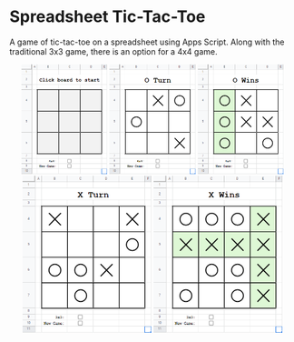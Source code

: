 # Spreadsheet Tic-Tac-Toe

A game of tic-tac-toe on a spreadsheet using Apps Script.
Along with the traditional 3x3 game, there is an option for a 4x4 game.

<div align="center">
<img src="./assets/1.png" width=30% height=30%>
<img src="./assets/2.png" width=30% height=30%>
<img src="./assets/3.png" width=30% height=30%><br>
<img src="./assets/4.png" width=45% height=45%>
<img src="./assets/5.png" width=45% height=45%>
</div>